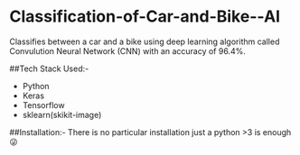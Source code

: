 # Classification-of-Car-and-Bike--AI

Classifies between a car and a bike using deep learning algorithm called Convulution Neural Network (CNN) with an accuracy of 96.4%.

##Tech Stack Used:- 

- Python
- Keras
- Tensorflow
- sklearn(skikit-image)

##Installation:- 
There is no particular installation just a python >3 is enough :stuck_out_tongue_winking_eye: 
